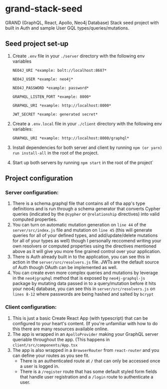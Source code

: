 
# grand-stack-seed
GRAND (GraphQL, React, Apollo, Neo4j Database) Stack seed project with built in Auth and sample User GQL types/queries/mutations.

## Seed project set-up

 

 1. Create `.env` file in your `./server` directory with the following env variables

    `NEO4J_URI *example: bolt://localhost:8687*`
    
    `NEO4J_USER *example: neo4j*`
    
    `NEO4J_PASSWORD *example: password*`
    
    `GRAPHQL_LISTEN_PORT *example: 8000*`
    
    `GRAPHQL_URI *example: http://localhost:8000*`
    
    `JWT_SECRET *example: generated secret*`
 
 2. Create a `.env.local` file in your `./client` directory with the following env variables:

    `GRAPHQL_URI *example: http://localhost:8000/graphql*`

2. Install dependencies for both server and client by running `npm (or yarn) run install-all` in the root of the project.
3. Start up both servers by running `npm start` in the root of the project`

## Project configuration

 ### Server configuration:
 

 1. There is a schema.graphql file that contains all of tha app's type definitions and is run through a schema generator that converts Cypher queries (indicated by the `@cypher` or `@relationship` directives) into valid computed properties.
 2. You can turn on automatic mutation generation on `line 44` of the `server/src/index.js` file and mutation on  `line 45` (this will generate queries for all of your defined types, and add/update/delete mutations for all of your types as well) though I personally reccomend writing your own resolvers or computed properties using the directives mentioned above as it will give you more fine grained control over your application.
 3. There is Auth already built in to the application, you can see this in action in the `server/src/resolvers.js` file. JWTs are the default source of Auth though OAuth can be implemented as well.
 4. You can create even more complex queries and mutations by leverage in the `neo4jgraphql` method that is exposed by `neo4j-graphql-js` package by mutating data passed in to a query/mutation before it hits your neo4j database, you can see this in `server/src/resolvers.js` on `lines 8-12` where passwords are being hashed and salted by `bcrypt`

### Client configuration:

 1. This is just a basic Create React App (with typescript) that can be configured to your heart's content. (If you're unfamiliar with how to do this there are many resources available online.
 2. The app is wrapped in an `ApolloProvider` making your GraphQL server queriable throughout the app. (This happens in `client/src/components/App.tsx`
 3. The app is also wrapped in a `BrowserRouter` from `react-router` and you can define your routes as you see fit.
	 - There is an authenticated route at `/` that can only be accessed once a user is logged in.
	 - There is a `/register` route that has some default styled form fields that handle user registration and a `/login` route to authenticate a user.
